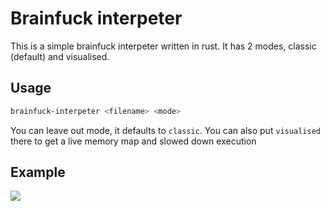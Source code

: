 # Brainfuck interpeter

This is a simple brainfuck interpeter written in rust.
It has 2 modes, classic (default) and visualised.

## Usage

```sh
brainfuck-interpeter <filename> <mode>
```
You can leave out mode, it defaults to `classic`.
You can also put `visualised` there to get a live memory map and slowed down execution

## Example

![](https://stikosek.xyz/files/bfgif.gif)
